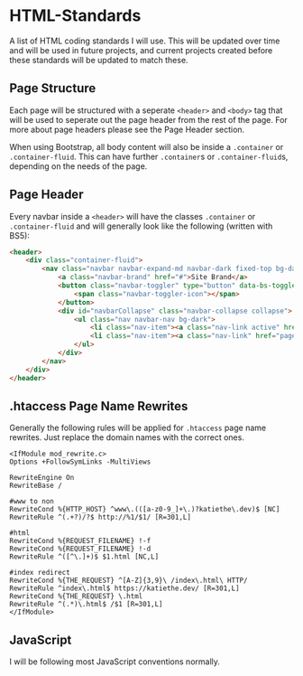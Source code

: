 # HTML-Standards
A list of HTML coding standards I will use. This will be updated over time and will be used in future projects, and current projects created before these standards will be updated to match these.

## Page Structure
Each page will be structured with a seperate `<header>` and `<body>` tag that will be used to seperate out the page header from the rest of the page. For more about page headers please see the Page Header section.

When using Bootstrap, all body content will also be inside a `.container` or `.container-fluid`. This can have further `.container`s or `.container-fluid`s, depending on the needs of the page.

## Page Header
Every navbar inside a `<header>` will have the classes `.container` or `.container-fluid` and will generally look like the following (written with BS5):
```html
<header>
    <div class="container-fluid">
        <nav class="navbar navbar-expand-md navbar-dark fixed-top bg-dark">
            <a class="navbar-brand" href="#">Site Brand</a>
            <button class="navbar-toggler" type="button" data-bs-toggle="collapse" data-bs-target="#navbarCollapse" aria-controls="navbarCollapse" aria-expanded="false" aria-label="Toggle navigation">
                <span class="navbar-toggler-icon"></span>
            </button>
            <div id="navbarCollapse" class="navbar-collapse collapse">
                <ul class="nav navbar-nav bg-dark">
                    <li class="nav-item"><a class="nav-link active" href="#">Current Page</a></li>
                    <li class="nav-item"><a class="nav-link" href="page2.html">New Page</a></li>
                </ul>
            </div>
        </nav>
    </div>
</header>
```

## .htaccess Page Name Rewrites
Generally the following rules will be applied for `.htaccess` page name rewrites. Just replace the domain names with the correct ones.
```
<IfModule mod_rewrite.c> 
Options +FollowSymLinks -MultiViews

RewriteEngine On 
RewriteBase /

#www to non
RewriteCond %{HTTP_HOST} ^www\.(([a-z0-9_]+\.)?katiethe\.dev)$ [NC]
RewriteRule ^(.+?)/?$ http://%1/$1/ [R=301,L]

#html
RewriteCond %{REQUEST_FILENAME} !-f 
RewriteCond %{REQUEST_FILENAME} !-d 
RewriteRule ^([^\.]+)$ $1.html [NC,L]

#index redirect 
RewriteCond %{THE_REQUEST} ^[A-Z]{3,9}\ /index\.html\ HTTP/ 
RewriteRule ^index\.html$ https://katiethe.dev/ [R=301,L]
RewriteCond %{THE_REQUEST} \.html 
RewriteRule ^(.*)\.html$ /$1 [R=301,L]
</IfModule>
```

## JavaScript
I will be following most JavaScript conventions normally.
